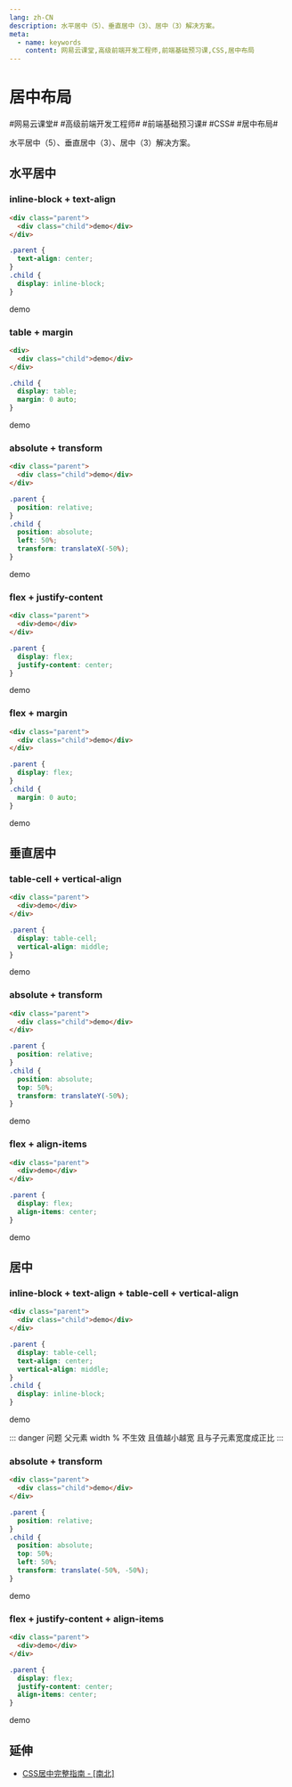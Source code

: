 ```yaml
---
lang: zh-CN
description: 水平居中（5）、垂直居中（3）、居中（3）解决方案。
meta:
  - name: keywords
    content: 网易云课堂,高级前端开发工程师,前端基础预习课,CSS,居中布局
---
```


# 居中布局

\#网易云课堂#
\#高级前端开发工程师#
\#前端基础预习课#
\#CSS#
\#居中布局#

水平居中（5）、垂直居中（3）、居中（3）解决方案。

## 水平居中

### inline-block + text-align

```html
<div class="parent">
  <div class="child">demo</div>
</div>
```

```css
.parent {
  text-align: center;
}
.child {
  display: inline-block;
}
```

<div class="netease_senior-fe_introductory_center-align">
  <div class="horizontal_demo inline-block_text-align parent">
    <div class="child">demo</div>
  </div>
</div>

### table + margin

```html
<div>
  <div class="child">demo</div>
</div>
```

```css
.child {
  display: table;
  margin: 0 auto;
}
```

<div class="netease_senior-fe_introductory_center-align">
  <div class="horizontal_demo table_margin parent">
    <div class="child">demo</div>
  </div>
</div>

### absolute + transform

```html
<div class="parent">
  <div class="child">demo</div>
</div>
```

```css
.parent {
  position: relative;
}
.child {
  position: absolute;
  left: 50%;
  transform: translateX(-50%);
}
```

<div class="netease_senior-fe_introductory_center-align">
  <div class="horizontal_demo absolute_transform parent">
    <div class="child">demo</div>
  </div>
</div>

### flex + justify-content

```html
<div class="parent">
  <div>demo</div>
</div>
```

```css
.parent {
  display: flex;
  justify-content: center;
}
```

<div class="netease_senior-fe_introductory_center-align">
  <div class="horizontal_demo flex_justify-content parent">
    <div class="child">demo</div>
  </div>
</div>

### flex + margin

```html
<div class="parent">
  <div class="child">demo</div>
</div>
```

```css
.parent {
  display: flex;
}
.child {
  margin: 0 auto;
}
```

<div class="netease_senior-fe_introductory_center-align">
  <div class="horizontal_demo flex_margin parent">
    <div class="child">demo</div>
  </div>
</div>

## 垂直居中

### table-cell + vertical-align

```html
<div class="parent">
  <div>demo</div>
</div>
```

```css
.parent {
  display: table-cell;
  vertical-align: middle;
}
```

<div class="netease_senior-fe_introductory_center-align">
  <div class="vertical_demo">
    <div class="table-cell_vertical-align parent">
      <div class="child">demo</div>
    </div>
  </div>
</div>

### absolute + transform

```html
<div class="parent">
  <div class="child">demo</div>
</div>
```

```css
.parent {
  position: relative;
}
.child {
  position: absolute;
  top: 50%;
  transform: translateY(-50%);
}
```

<div class="netease_senior-fe_introductory_center-align">
  <div class="vertical_demo">
    <div class="absolute_transform parent">
      <div class="child">demo</div>
    </div>
  </div>
</div>

### flex + align-items

```html
<div class="parent">
  <div>demo</div>
</div>
```

```css
.parent {
  display: flex;
  align-items: center;
}
```

<div class="netease_senior-fe_introductory_center-align">
  <div class="vertical_demo">
    <div class="flex_align-items parent">
      <div class="child">demo</div>
    </div>
  </div>
</div>

## 居中

### inline-block + text-align + table-cell + vertical-align

```html
<div class="parent">
  <div class="child">demo</div>
</div>
```

```css
.parent {
  display: table-cell;
  text-align: center;
  vertical-align: middle;
}
.child {
  display: inline-block;
}
```

<div class="netease_senior-fe_introductory_center-align">
  <div class="center_demo inline-block_text-align_table-cell_vertical-align parent">
    <div class="child">demo</div>
  </div>
</div>

::: danger 问题
父元素 width % 不生效 且值越小越宽 且与子元素宽度成正比
:::

### absolute + transform

```html
<div class="parent">
  <div class="child">demo</div>
</div>
```

```css
.parent {
  position: relative;
}
.child {
  position: absolute;
  top: 50%;
  left: 50%;
  transform: translate(-50%, -50%);
}
```

<div class="netease_senior-fe_introductory_center-align">
  <div class="center_demo absolute_transform parent">
    <div class="child">demo</div>
  </div>
</div>

### flex + justify-content + align-items

```html
<div class="parent">
  <div>demo</div>
</div>
```

```css
.parent {
  display: flex;
  justify-content: center;
  align-items: center;
}
```

<div class="netease_senior-fe_introductory_center-align">
  <div class="center_demo flex_justify-content_align-items parent">
    <div class="child">demo</div>
  </div>
</div>

## 延伸

* [CSS居中完整指南 - [南北]](https://www.w3cplus.com/css/centering-css-complete-guide.html)